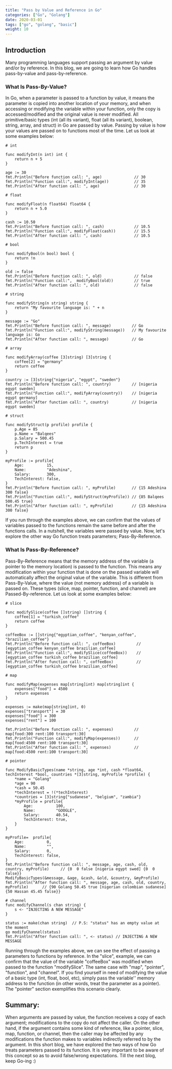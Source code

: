 ```yaml
---
title: "Pass by Value and Reference in Go"
categories: ["Go", "Golang"]
date: 2020-03-01
tags: ["go", "golang", "basic"]
weight: 10
---
```


## Introduction

Many programming languages support passing an argument by value and/or by reference. In this blog, we are going to learn how Go handles pass-by-value and pass-by-reference.

### What Is Pass-By-Value?
In Go, when a parameter is passed to a function by value, it means the parameter is copied into another location of your memory, and when accessing or modifying the variable within your function, only the copy is accessed/modified and the original value is never modified. 
All primitive/basic types (int (all its variant), float (all its variant), boolean, string, array, and struct) in Go are passed by value. Passing by value is how your values are passed on to functions most of the time. Let us look at some examples below: 

```
# int

func modifyInt(n int) int {
	return n + 5
}

age := 30
fmt.Println("Before function call: ", age)              // 30
fmt.Println("Function call:", modifyInt(age))           // 35
fmt.Println("After function call: ", age)               // 30
```

```
# float

func modifyFloat(n float64) float64 {
	return n + 5.0
}

cash := 10.50
fmt.Println("Before function call: ", cash)             // 10.5
fmt.Println("Function call:", modifyFloat(cash))        // 15.5
fmt.Println("After function call: ", cash)              // 10.5
```

```
# bool

func modifyBool(n bool) bool {
	return !n
}

old := false
fmt.Println("Before function call: ", old)              // false
fmt.Println("Function call:",  modifyBool(old))         // true
fmt.Println("After function call: ", old)               // false
```

```
# string

func modifyString(n string) string {
	return "My favourite language is: " + n
}

message := "Go"
fmt.Println("Before function call: ", message)         // Go
fmt.Println("Function call:", modifyString(message))   // My favourite language is: Go
fmt.Println("After function call: ", message)          // Go
```

```
# array

func modifyArray(coffee [3]string) [3]string {
	coffee[2] = "germany"
	return coffee
}

country := [3]string{"nigeria", "egypt", "sweden"}
fmt.Println("Before function call: ", country)         // [nigeria egypt sweden]
fmt.Println("Function call:", modifyArray(country))    // [nigeria egypt germany]
fmt.Println("After function call: ", country)          // [nigeria egypt sweden]
```

```
# struct

func modifyStruct(p profile) profile {
	p.Age = 85
	p.Name = "Balqees"
	p.Salary = 500.45
	p.TechInterest = true
	return p
}

myProfile := profile{
	Age:          15,
	Name:         "Adeshina",
	Salary:       300,
	TechInterest: false,
}
fmt.Println("Before function call: ", myProfile)       // {15 Adeshina 300 false}
fmt.Println("Function call:", modifyStruct(myProfile)) // {85 Balqees 500.45 true}
fmt.Println("After function call: ", myProfile)        // {15 Adeshina 300 false}
```

If you run through the examples above, we can confirm that the values of variables passed to the functions remain the same before and after the functions calls. In a nutshell, the variables were passed by value. 
Now, let's explore the other way Go function treats parameters; Pass-By-Reference.

### What Is Pass-By-Reference?
Pass-By-Reference means that the memory address of the variable (a pointer to the memory location) is passed to the function. This means any modification within your function that is done on the passed variable  will automatically affect the original value of the variable. This is different from Pass-By-Value, where the value (not memory address) of a variable is passed on. These types (slice, map, pointer, function, and channel) are Passed-By-reference. Let us look at some examples below: 
```
# slice

func modifySlice(coffee []string) []string {
	coffee[1] = "turkish_coffee"
	return coffee
}

coffeeBox := []string{"egyptian_coffee", "kenyan_coffee", "brazilian_coffee"}
fmt.Println("Before function call: ", coffeeBox)         // [egyptian_coffee kenyan_coffee brazilian_coffee]
fmt.Println("Function call:", modifySlice(coffeeBox))    // [egyptian_coffee turkish_coffee brazilian_coffee]
fmt.Println("After function call: ", coffeeBox)          // [egyptian_coffee turkish_coffee brazilian_coffee]
```

```
# map

func modifyMap(expenses map[string]int) map[string]int {
	expenses["food"] = 4500
	return expenses
}

expenses := make(map[string]int, 0)
expenses["transport"] = 30
expenses["food"] = 300
expenses["rent"] = 100

fmt.Println("Before function call: ", expenses)         //  map[food:300 rent:100 transport:30]
fmt.Println("Function call:", modifyMap(expenses))      //  map[food:4500 rent:100 transport:30]
fmt.Println("After function call: ", expenses)          //  map[food:4500 rent:100 transport:30]
```

```
# pointer

func ModifyBasicTypes(name *string, age *int, cash *float64, techInterest *bool, countries *[3]string, myProfile *profile) {
	*name = "Golang"
	*age = 90
	*cash = 50.45
	*techInterest = !(*techInterest)
	*countries = [3]string{"sudanese", "belgium", "zambia"}
	*myProfile = profile{
		Age:          100,
		Name:         "GOOGLE",
		Salary:       40.54,
		TechInterest: true,
	}
}

myProfile=  profile{
	Age:          0,
	Name:         "",
	Salary:       0,
	TechInterest: false,
}
fmt.Println("Before function call: ", message, age, cash, old, country, myProfile)     // {0  0 false [nigeria egypt swed] {0  0 false}}
ModifyBasicTypes(&message, &age, &cash, &old, &country, &myProfile)
fmt.Println("After function call: ", message, age, cash, old, country, myProfile)      // {90 Golang 50.45 true [nigerian colombian sudanese] {50 Hassan 45.45 false}}

```

<!--```-->
<!--# function-->

<!--func modifyFunction(f func(string) string, name string) string {-->
<!--	// return f(name)-->
<!--	f = func (n string) string{-->
<!--		return strings.ToUpper(n)-->
<!--	}-->

<!--	return f(name)-->
<!--}-->

<!--msg := "adeshina"-->
<!--anon := func(n string) string {-->
<!--	return n-->
<!--}-->
<!--fmt.Println("Before function call: ", anon(msg))-->
<!--fmt.Println("Function call: ", modifyFunction(anon, msg))-->
<!--fmt.Println("After function call: ", anon(msg))-->
<!--```-->

```
# channel
func modifyChannel(s chan string) {
	s <- "INJECTING A NEW MESSAGE"
}

status := make(chan string)  // P.S: "status" has an empty value at the moment 
go modifyChannel(status)    
fmt.Println("After function call: ", <- status) // INJECTING A NEW MESSAGE
```
Running through the examples above, we can see the effect of passing a parameters to functions by reference. 
In the "slice", example, we can confirm that the value of the variable "coffeeBox" was modified when passed to the function "modifySlice". The same case with "map", "pointer", "function", and "channel". 
If you find yourself in need of modifying the value of a basic type (int, float, bool, etc), simply pass the variable'' memory address to the function (in other words, treat the parameter as a pointer). The "pointer" section exemplifies this scenario clearly. 


## Summary:
When arguments are passed by value, the function receives a copy of each argument; modifications to the copy do not affect the caller. On the other hand, if the argument contains some kind of reference, like a pointer, slice, map, function, or channel, then the caller may be affected by any modifications the function makes to variables indirectly referred to by the argument. 
In this short blog, we have explored the two ways of how Go treats parameters passed to its function. 
It is very important to be aware of this concept so as to avoid false/wrong expectations. 
Till the next blog, keep Go-ing :)
